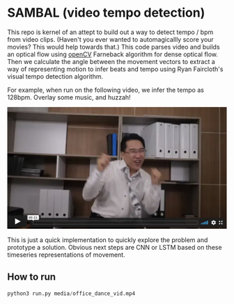 # SAMBAL (video tempo detection)

This repo is kernel of an attept to build out a way to detect tempo / bpm from video clips. (Haven't you ever wanted to automagicallly score your movies? This would help towards that.) This code parses video and builds an optical flow using [openCV](https://github.com/opencv/opencv) Farneback algorithm for dense optical flow. Then we calculate the angle between the movement vectors to extract a way of representing motion to infer beats and tempo using Ryan Faircloth's visual tempo detection algorithm. 

For example, when run on the following video, we infer the tempo as 128bpm. Overlay some music, and huzzah! 

[![OfficeDance](media/officedance.jpeg)](https://vimeo.com/486155900 "Tempo Detection")

This is just a quick implementation to quickly explore the problem and prototype a solution. Obvious next steps are CNN or LSTM based on these timeseries representations of movement. 

## How to run
```python
python3 run.py media/office_dance_vid.mp4
```